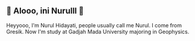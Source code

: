 <H2>👋 Alooo, ini Nurulll 👋 </H2>

Heyyooo, I'm Nurul Hidayati, people usually call me Nurul. I come from Gresik. Now I'm study at Gadjah Mada University majoring in Geophysics. 

<!---
Nurulxruhi/Nurulxruhi is a ✨ special ✨ repository because its `README.md` (this file) appears on your GitHub profile.
You can click the Preview link to take a look at your changes.
--->

